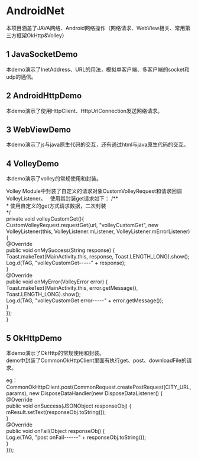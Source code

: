 # AndroidNet
本项目涵盖了JAVA网络、Android网络操作（网络请求、WebView相关、常用第三方框架OkHttp&amp;Volley）


## 1 JavaSocketDemo  
本demo演示了InetAddress、URL的用法，模拟单客户端、多客户端的socket和udp的通信。  

## 2 AndroidHttpDemo  
本demo演示了使用HttpClient、HttpUrlConnection发送网络请求。  

## 3 WebViewDemo 
本demo演示了js与java原生代码的交互，还有通过html与java原生代码的交互。  


## 4 VolleyDemo  
本demo演示了volley的常规使用和封装。  

Volley Module中封装了自定义的请求对象CustomVolleyRequest和请求回调VolleyListener。  
使用其封装get请求如下：
  /**  
	 * 使用自定义的get方式请求数据，二次封装  
	 */  
	private void volleyCustomGet(){   
		CustomVolleyRequest.requestGet(url, 
		"volleyCustomGet", 
		new VolleyListener(this, VolleyListener.mListener, VolleyListener.mErrorListener) {  
			@Override  
			public void onMySuccess(String response) {  
			  Toast.makeText(MainActivity.this, response, Toast.LENGTH_LONG).show();  
			  Log.d(TAG, "volleyCustomGet-----" + response);  
			}  
			@Override  
			public void onMyError(VolleyError error) {  
				Toast.makeText(MainActivity.this, error.getMessage(), Toast.LENGTH_LONG).show();  
				Log.d(TAG, "volleyCustomGet error-----" + error.getMessage());  
			}  
		});  
	}  


## 5 OkHttpDemo  
本demo演示了OkHttp的常规使用和封装。  
demo中封装了CommonOkHttpClient里面有执行get、post、downloadFile的请求。  

eg：
CommonOkHttpClient.post(CommonRequest.createPostRequest(CITY_URL, params),
                new DisposeDataHandler(new DisposeDataListener<JSONObject>() {  
                    @Override  
                    public void onSuccess(JSONObject responseObj) {  
                        mResult.setText(responseObj.toString());  
                    }  
                    @Override  
                    public void onFail(Object responseObj) {  
                        Log.e(TAG, "post onFail------" + responseObj.toString());  
                    }  
                }));  


